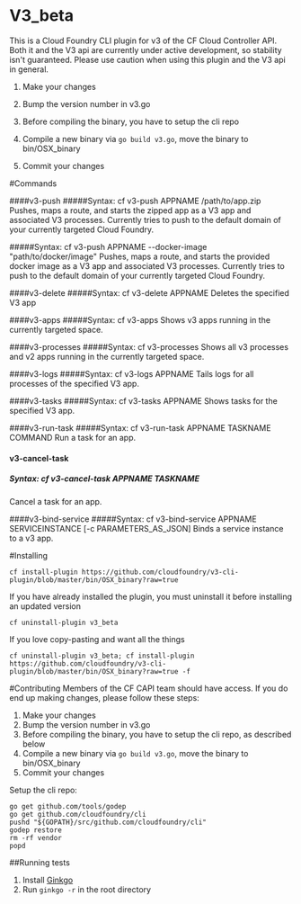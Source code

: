 # V3_beta

This is a Cloud Foundry CLI plugin for v3 of the CF Cloud Controller API. Both it and the V3 api are currently under active development, so stability isn't guaranteed. Please use caution when using this plugin and the V3 api in general.

1. Make your changes
1. Bump the version number in v3.go
1. Before compiling the binary, you have to setup the cli repo

1. Compile a new binary via `go build v3.go`, move the binary to bin/OSX_binary
1. Commit your changes
 
#Commands

####v3-push
#####Syntax: cf v3-push APPNAME /path/to/app.zip
Pushes, maps a route, and starts the zipped app as a V3 app and associated V3 processes. Currently tries to push to the default domain of your currently targeted Cloud Foundry.

#####Syntax: cf v3-push APPNAME --docker-image "path/to/docker/image"
Pushes, maps a route, and starts the provided docker image as a V3 app and associated V3 processes. Currently tries to push to the default domain of your currently targeted Cloud Foundry.

####v3-delete
#####Syntax: cf v3-delete APPNAME
Deletes the specified V3 app

####v3-apps
#####Syntax: cf v3-apps
Shows v3 apps running in the currently targeted space.

####v3-processes
#####Syntax: cf v3-processes
Shows all v3 processes and v2 apps running in the currently targeted space.

####v3-logs
#####Syntax: cf v3-logs APPNAME
Tails logs for all processes of the specified V3 app.

####v3-tasks
#####Syntax: cf v3-tasks APPNAME
Shows tasks for the specified V3 app.

####v3-run-task
#####Syntax: cf v3-run-task APPNAME TASKNAME COMMAND
Run a task for an app.

#### v3-cancel-task
##### Syntax: cf v3-cancel-task APPNAME TASKNAME
Cancel a task for an app.

####v3-bind-service
#####Syntax: cf v3-bind-service APPNAME SERVICEINSTANCE [-c PARAMETERS_AS_JSON]
Binds a service instance to a v3 app.

#Installing

```
cf install-plugin https://github.com/cloudfoundry/v3-cli-plugin/blob/master/bin/OSX_binary?raw=true
```

If you have already installed the plugin, you must uninstall it before installing an updated version

```
cf uninstall-plugin v3_beta
```

If you love copy-pasting and want all the things

```
cf uninstall-plugin v3_beta; cf install-plugin https://github.com/cloudfoundry/v3-cli-plugin/blob/master/bin/OSX_binary?raw=true -f
```

#Contributing
Members of the CF CAPI team should have access. If you do end up making changes, please follow these steps:

1. Make your changes
1. Bump the version number in v3.go
1. Before compiling the binary, you have to setup the cli repo, as described below
1. Compile a new binary via `go build v3.go`, move the binary to bin/OSX_binary
1. Commit your changes

Setup the cli repo:

```shell
go get github.com/tools/godep
go get github.com/cloudfoundry/cli
pushd "${GOPATH}/src/github.com/cloudfoundry/cli"
godep restore
rm -rf vendor
popd
```

##Running tests

1. Install [Ginkgo](https://github.com/onsi/ginkgo)
1. Run `ginkgo -r` in the root directory
